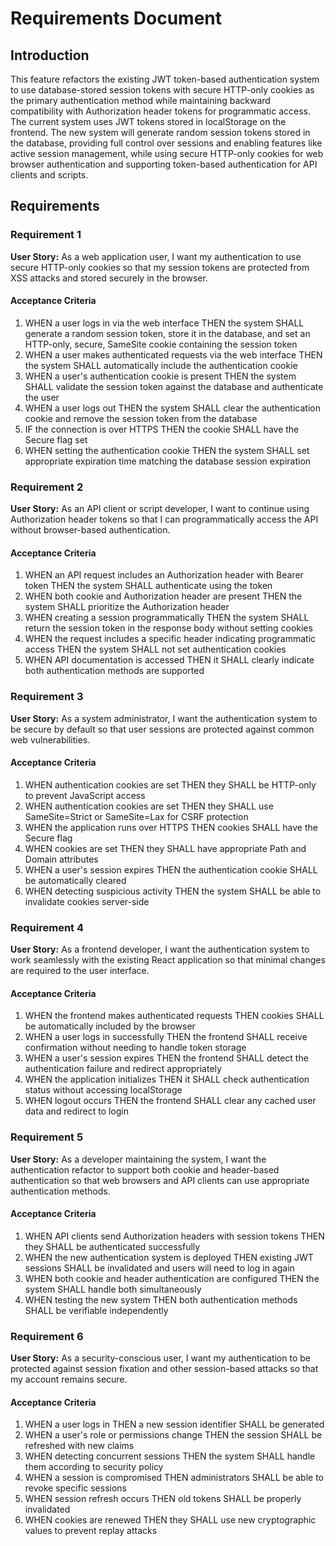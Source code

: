 # Requirements Document

## Introduction

This feature refactors the existing JWT token-based authentication system to use database-stored session tokens with secure HTTP-only cookies as the primary authentication method while maintaining backward compatibility with Authorization header tokens for programmatic access. The current system uses JWT tokens stored in localStorage on the frontend. The new system will generate random session tokens stored in the database, providing full control over sessions and enabling features like active session management, while using secure HTTP-only cookies for web browser authentication and supporting token-based authentication for API clients and scripts.

## Requirements

### Requirement 1

**User Story:** As a web application user, I want my authentication to use secure HTTP-only cookies so that my session tokens are protected from XSS attacks and stored securely in the browser.

#### Acceptance Criteria

1. WHEN a user logs in via the web interface THEN the system SHALL generate a random session token, store it in the database, and set an HTTP-only, secure, SameSite cookie containing the session token
2. WHEN a user makes authenticated requests via the web interface THEN the system SHALL automatically include the authentication cookie
3. WHEN a user's authentication cookie is present THEN the system SHALL validate the session token against the database and authenticate the user
4. WHEN a user logs out THEN the system SHALL clear the authentication cookie and remove the session token from the database
5. IF the connection is over HTTPS THEN the cookie SHALL have the Secure flag set
6. WHEN setting the authentication cookie THEN the system SHALL set appropriate expiration time matching the database session expiration

### Requirement 2

**User Story:** As an API client or script developer, I want to continue using Authorization header tokens so that I can programmatically access the API without browser-based authentication.

#### Acceptance Criteria

1. WHEN an API request includes an Authorization header with Bearer token THEN the system SHALL authenticate using the token
2. WHEN both cookie and Authorization header are present THEN the system SHALL prioritize the Authorization header
3. WHEN creating a session programmatically THEN the system SHALL return the session token in the response body without setting cookies
4. WHEN the request includes a specific header indicating programmatic access THEN the system SHALL not set authentication cookies
5. WHEN API documentation is accessed THEN it SHALL clearly indicate both authentication methods are supported

### Requirement 3

**User Story:** As a system administrator, I want the authentication system to be secure by default so that user sessions are protected against common web vulnerabilities.

#### Acceptance Criteria

1. WHEN authentication cookies are set THEN they SHALL be HTTP-only to prevent JavaScript access
2. WHEN authentication cookies are set THEN they SHALL use SameSite=Strict or SameSite=Lax for CSRF protection
3. WHEN the application runs over HTTPS THEN cookies SHALL have the Secure flag
4. WHEN cookies are set THEN they SHALL have appropriate Path and Domain attributes
5. WHEN a user's session expires THEN the authentication cookie SHALL be automatically cleared
6. WHEN detecting suspicious activity THEN the system SHALL be able to invalidate cookies server-side

### Requirement 4

**User Story:** As a frontend developer, I want the authentication system to work seamlessly with the existing React application so that minimal changes are required to the user interface.

#### Acceptance Criteria

1. WHEN the frontend makes authenticated requests THEN cookies SHALL be automatically included by the browser
2. WHEN a user logs in successfully THEN the frontend SHALL receive confirmation without needing to handle token storage
3. WHEN a user's session expires THEN the frontend SHALL detect the authentication failure and redirect appropriately
4. WHEN the application initializes THEN it SHALL check authentication status without accessing localStorage
5. WHEN logout occurs THEN the frontend SHALL clear any cached user data and redirect to login

### Requirement 5

**User Story:** As a developer maintaining the system, I want the authentication refactor to support both cookie and header-based authentication so that web browsers and API clients can use appropriate authentication methods.

#### Acceptance Criteria

1. WHEN API clients send Authorization headers with session tokens THEN they SHALL be authenticated successfully
2. WHEN the new authentication system is deployed THEN existing JWT sessions SHALL be invalidated and users will need to log in again
3. WHEN both cookie and header authentication are configured THEN the system SHALL handle both simultaneously
4. WHEN testing the new system THEN both authentication methods SHALL be verifiable independently

### Requirement 6

**User Story:** As a security-conscious user, I want my authentication to be protected against session fixation and other session-based attacks so that my account remains secure.

#### Acceptance Criteria

1. WHEN a user logs in THEN a new session identifier SHALL be generated
2. WHEN a user's role or permissions change THEN the session SHALL be refreshed with new claims
3. WHEN detecting concurrent sessions THEN the system SHALL handle them according to security policy
4. WHEN a session is compromised THEN administrators SHALL be able to revoke specific sessions
5. WHEN session refresh occurs THEN old tokens SHALL be properly invalidated
6. WHEN cookies are renewed THEN they SHALL use new cryptographic values to prevent replay attacks


